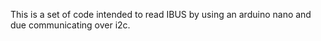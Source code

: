This is a set of code intended to read IBUS by using an arduino nano and due communicating over i2c.
